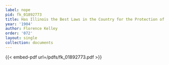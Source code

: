```yaml
---
label: nope
pid: fk_01892773
title: Has Illinois the Best Laws in the Country for the Protection of Children?
year: '1904'
author: Florence Kelley
order: '072'
layout: single
collection: documents
---
```



{{< embed-pdf url=/pdfs/fk_01892773.pdf >}}